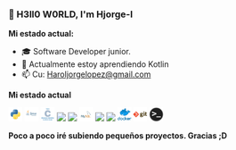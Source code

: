 ### 👋 H3ll0 W0RLD, I'm Hjorge-l

**Mi estado actual:**


- 🎓 Software Developer junior.
- 🌱 Actualmente estoy aprendiendo Kotlin
- 📫 Cu: Haroljorgelopez@gmail.com

**Mi estado actual**

<code><img height="25" src="https://raw.githubusercontent.com/github/explore/80688e429a7d4ef2fca1e82350fe8e3517d3494d/topics/python/python.png"></code>
<code><img height="25" src="https://raw.githubusercontent.com/github/explore/80688e429a7d4ef2fca1e82350fe8e3517d3494d/topics/java/java.png"></code>
<code><img height="25" src="https://raw.githubusercontent.com/github/explore/80688e429a7d4ef2fca1e82350fe8e3517d3494d/topics/c/c.png"></code>
<code><img height="25" src="https://avatars3.githubusercontent.com/u/13841574"></code>
<code><img height="25" src="https://cdn.softwaretestinghelp.com/wp-content/qa/uploads/2019/12/UnitTest-Logo.png"></code>
<code><img height="25" src="https://raw.githubusercontent.com/github/explore/80688e429a7d4ef2fca1e82350fe8e3517d3494d/topics/mysql/mysql.png"></code>
<code><img height="25" src="https://rosshendersonsblog.files.wordpress.com/2018/08/oracle-sql.png"></code>
<code><img height="25" src="https://www.vectorlogo.zone/logos/gitlab/gitlab-icon.svg"></code>
<code><img height="25" src="https://raw.githubusercontent.com/github/explore/80688e429a7d4ef2fca1e82350fe8e3517d3494d/topics/docker/docker.png"></code>
<code><img height="25" src="https://raw.githubusercontent.com/github/explore/80688e429a7d4ef2fca1e82350fe8e3517d3494d/topics/git/git.png"></code>
<code><img height="25" src="https://raw.githubusercontent.com/github/explore/80688e429a7d4ef2fca1e82350fe8e3517d3494d/topics/terminal/terminal.png"></code>
<!---
Hjorge-l/Hjorge-l is a ✨ special ✨ repository because its `README.md` (this file) appears on your GitHub profile.
You can click the Preview link to take a look at your changes.
--->
**Poco a poco iré subiendo pequeños proyectos.
Gracias ;D**
